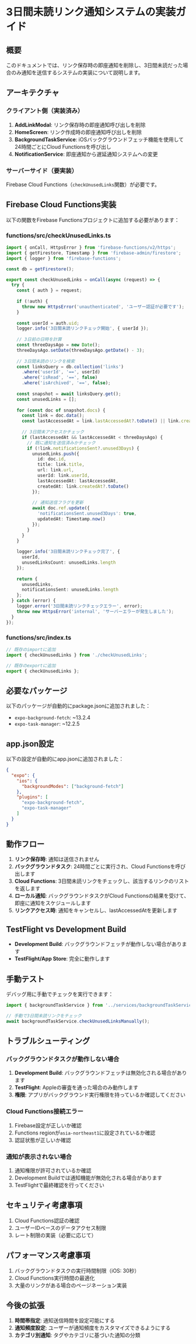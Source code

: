 # 3日間未読リンク通知システムの実装ガイド

## 概要

このドキュメントでは、リンク保存時の即座通知を削除し、3日間未読だった場合のみ通知を送信するシステムの実装について説明します。

## アーキテクチャ

### クライアント側（実装済み）

1. **AddLinkModal**: リンク保存時の即座通知呼び出しを削除
2. **HomeScreen**: リンク作成時の即座通知呼び出しを削除
3. **BackgroundTaskService**: iOSバックグラウンドフェッチ機能を使用して24時間ごとにCloud Functionsを呼び出し
4. **NotificationService**: 即座通知から遅延通知システムへの変更

### サーバーサイド（要実装）

Firebase Cloud Functions（`checkUnusedLinks`関数）が必要です。

## Firebase Cloud Functions実装

以下の関数をFirebase Functionsプロジェクトに追加する必要があります：

### functions/src/checkUnusedLinks.ts

```typescript
import { onCall, HttpsError } from 'firebase-functions/v2/https';
import { getFirestore, Timestamp } from 'firebase-admin/firestore';
import { logger } from 'firebase-functions';

const db = getFirestore();

export const checkUnusedLinks = onCall(async (request) => {
  try {
    const { auth } = request;
    
    if (!auth) {
      throw new HttpsError('unauthenticated', 'ユーザー認証が必要です');
    }
    
    const userId = auth.uid;
    logger.info('3日間未読リンクチェック開始', { userId });
    
    // 3日前の日時を計算
    const threeDaysAgo = new Date();
    threeDaysAgo.setDate(threeDaysAgo.getDate() - 3);
    
    // 3日間未読のリンクを検索
    const linksQuery = db.collection('links')
      .where('userId', '==', userId)
      .where('isRead', '==', false)
      .where('isArchived', '==', false);
    
    const snapshot = await linksQuery.get();
    const unusedLinks = [];
    
    for (const doc of snapshot.docs) {
      const link = doc.data();
      const lastAccessedAt = link.lastAccessedAt?.toDate() || link.createdAt?.toDate();
      
      // 3日間未アクセスかチェック
      if (lastAccessedAt && lastAccessedAt < threeDaysAgo) {
        // 既に通知を送信済みかチェック
        if (!link.notificationsSent?.unused3Days) {
          unusedLinks.push({
            id: doc.id,
            title: link.title,
            url: link.url,
            userId: link.userId,
            lastAccessedAt: lastAccessedAt,
            createdAt: link.createdAt?.toDate()
          });
          
          // 通知送信フラグを更新
          await doc.ref.update({
            'notificationsSent.unused3Days': true,
            updatedAt: Timestamp.now()
          });
        }
      }
    }
    
    logger.info('3日間未読リンクチェック完了', {
      userId,
      unusedLinksCount: unusedLinks.length
    });
    
    return {
      unusedLinks,
      notificationsSent: unusedLinks.length
    };
  } catch (error) {
    logger.error('3日間未読リンクチェックエラー', error);
    throw new HttpsError('internal', 'サーバーエラーが発生しました');
  }
});
```

### functions/src/index.ts

```typescript
// 既存のimportに追加
import { checkUnusedLinks } from './checkUnusedLinks';

// 既存のexportに追加
export { checkUnusedLinks };
```

## 必要なパッケージ

以下のパッケージが自動的にpackage.jsonに追加されました：

- `expo-background-fetch`: ~13.2.4
- `expo-task-manager`: ~12.2.5

## app.json設定

以下の設定が自動的にapp.jsonに追加されました：

```json
{
  "expo": {
    "ios": {
      "backgroundModes": ["background-fetch"]
    },
    "plugins": [
      "expo-background-fetch",
      "expo-task-manager"
    ]
  }
}
```

## 動作フロー

1. **リンク保存時**: 通知は送信されません
2. **バックグラウンドタスク**: 24時間ごとに実行され、Cloud Functionsを呼び出します
3. **Cloud Functions**: 3日間未読リンクをチェックし、該当するリンクのリストを返します
4. **ローカル通知**: バックグラウンドタスクがCloud Functionsの結果を受けて、即座に通知をスケジュールします
5. **リンクアクセス時**: 通知をキャンセルし、lastAccessedAtを更新します

## TestFlight vs Development Build

- **Development Build**: バックグラウンドフェッチが動作しない場合があります
- **TestFlight/App Store**: 完全に動作します

## 手動テスト

デバッグ用に手動でチェックを実行できます：

```typescript
import { backgroundTaskService } from '../services/backgroundTaskService';

// 手動で3日間未読リンクをチェック
await backgroundTaskService.checkUnusedLinksManually();
```

## トラブルシューティング

### バックグラウンドタスクが動作しない場合

1. **Development Build**: バックグラウンドフェッチは無効化される場合があります
2. **TestFlight**: Appleの審査を通った場合のみ動作します
3. **権限**: アプリがバックグラウンド実行権限を持っているか確認してください

### Cloud Functions接続エラー

1. Firebase設定が正しいか確認
2. Functions regionが`asia-northeast1`に設定されているか確認
3. 認証状態が正しいか確認

### 通知が表示されない場合

1. 通知権限が許可されているか確認
2. Development Buildでは通知機能が無効化される場合があります
3. TestFlightで最終確認を行ってください

## セキュリティ考慮事項

1. Cloud Functions認証の確認
2. ユーザーIDベースのデータアクセス制限
3. レート制限の実装（必要に応じて）

## パフォーマンス考慮事項

1. バックグラウンドタスクの実行時間制限（iOS: 30秒）
2. Cloud Functions実行時間の最適化
3. 大量のリンクがある場合のページネーション実装

## 今後の拡張

1. **時間帯指定**: 通知送信時間を設定可能にする
2. **通知頻度設定**: ユーザーが通知頻度をカスタマイズできるようにする
3. **カテゴリ別通知**: タグやカテゴリに基づいた通知の分類